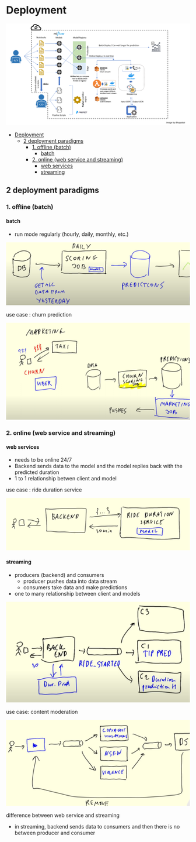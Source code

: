 # Deployment

![deployment](images/deployment.png)

- [Deployment](#deployment)
  - [2 deployment paradigms](#2-deployment-paradigms)
    - [1. offline (batch)](#1-offline-batch)
      - [batch](#batch)
    - [2. online (web service and streaming)](#2-online-web-service-and-streaming)
      - [web services](#web-services)
      - [streaming](#streaming)

## 2 deployment paradigms

### 1. offline (batch)

#### batch

- run mode regularly (hourly, daily, monthly, etc.)

![batch](images/batch.png)

use case : churn prediction

![churn](images/churn_pred.png)

### 2. online (web service and streaming)

#### web services

- needs to be online 24/7
- Backend sends data to the model and the model replies back with the predicted duration
- 1 to 1 relationship betwen client and model

use case : ride duration service

![web-service](images/web-service.png)

#### streaming

- producers (backend) and consumers
  - producer pushes data into data stream
  - consumers take data and make predictions
- one to many relationship between client and models

![ride service](images/streaming.png)

use case: content moderation

![content moderation](images/content-moderation.png)

difference between web service and streaming

- in streaming, backend sends data to consumers and then there is no between producer and consumer

